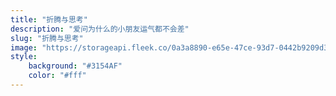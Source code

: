```yaml
---
title: "折腾与思考"
description: "爱问为什么的小朋友运气都不会差"
slug: "折腾与思考"
image: "https://storageapi.fleek.co/0a3a8890-e65e-47ce-93d7-0442b9209d38-bucket/blog/categories/geek.jpg"
style:
    background: "#3154AF"
    color: "#fff"
---
```

